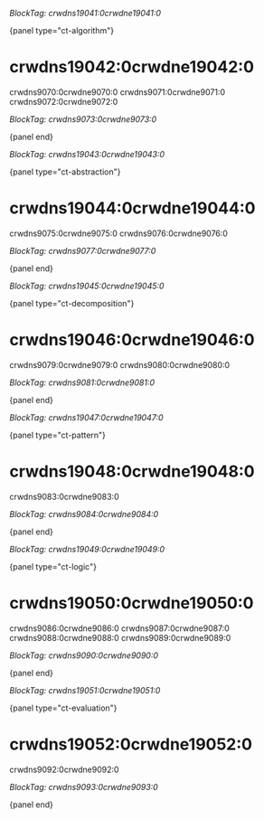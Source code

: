 *BlockTag: crwdns19041:0crwdne19041:0*

{panel type="ct-algorithm"}

# crwdns19042:0crwdne19042:0

crwdns9070:0crwdne9070:0 crwdns9071:0crwdne9071:0 crwdns9072:0crwdne9072:0

*BlockTag: crwdns9073:0crwdne9073:0*

{panel end}

*BlockTag: crwdns19043:0crwdne19043:0*

{panel type="ct-abstraction"}

# crwdns19044:0crwdne19044:0

crwdns9075:0crwdne9075:0 crwdns9076:0crwdne9076:0

*BlockTag: crwdns9077:0crwdne9077:0*

{panel end}

*BlockTag: crwdns19045:0crwdne19045:0*

{panel type="ct-decomposition"}

# crwdns19046:0crwdne19046:0

crwdns9079:0crwdne9079:0 crwdns9080:0crwdne9080:0

*BlockTag: crwdns9081:0crwdne9081:0*

{panel end}

*BlockTag: crwdns19047:0crwdne19047:0*

{panel type="ct-pattern"}

# crwdns19048:0crwdne19048:0

crwdns9083:0crwdne9083:0

*BlockTag: crwdns9084:0crwdne9084:0*

{panel end}

*BlockTag: crwdns19049:0crwdne19049:0*

{panel type="ct-logic"}

# crwdns19050:0crwdne19050:0

crwdns9086:0crwdne9086:0 crwdns9087:0crwdne9087:0 crwdns9088:0crwdne9088:0 crwdns9089:0crwdne9089:0

*BlockTag: crwdns9090:0crwdne9090:0*

{panel end}

*BlockTag: crwdns19051:0crwdne19051:0*

{panel type="ct-evaluation"}

# crwdns19052:0crwdne19052:0

crwdns9092:0crwdne9092:0

*BlockTag: crwdns9093:0crwdne9093:0*

{panel end}
